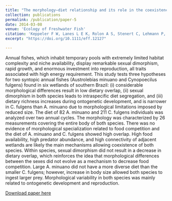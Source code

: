 ```yaml
---
title: "The morphology–diet relationship and its role in the coexistence of two species of annual fishes"
collection: publications
permalink: /publication/paper-5
date: 2014-03-08
venue: 'Ecology of Freshwater Fish'
citation: 'Keppeler F W, Lanes L E K, Rolon A S, Stenert C, Lehmann P, Reichard M, Maltchik L. 2015. &quot;The morphology–diet relationship and its role in the coexistence of two species of annual fishes.&quot; <i>Ecology of Freshwater Fish</i>. 24 (1): 77-90.'
excerpt: "https://doi.org/10.1111/eff.12127"

---
```

Annual fishes, which inhabit temporary pools with extremely limited habitat complexity and niche availability, display remarkable sexual dimorphism, rapid growth, and enormous investment into reproduction, all traits associated with high energy requirement. This study tests three hypotheses for two syntopic annual fishes (Austrolebias minuano and Cynopoecilus fulgens) found in six wetlands of southern Brazil: (i) considerable morphological differences result in low dietary overlap, (ii) sexual dimorphism in both species leads to intraspecific diet segregation, and (iii) dietary richness increases during ontogenetic development, and is narrower in C. fulgens than A. minuano due to morphological limitations imposed by reduced size. The diet of 82 A. minuano and 211 C. fulgens individuals was analyzed over two annual cycles. The morphology was characterized by 26 measurements covering the entire body of both species. There was no evidence of morphological specialization related to food competition and the diet of A. minuano and C. fulgens showed high overlap. High food availability, high predator abundance, and high connectivity of adjacent wetlands are likely the main mechanisms allowing coexistence of both species. Within species, sexual dimorphism did not result in a decrease in dietary overlap, which reinforces the idea that morphological differences between the sexes did not evolve as a mechanism to decrease food competition. Large A. minuano did not have a more diverse diet than the smaller C. fulgens; however, increase in body size allowed both species to ingest larger prey. Morphological variability in both species was mainly related to ontogenetic development and reproduction.

[Download paper here](http://fkeppeler.github.io/files/paper5.pdf)


